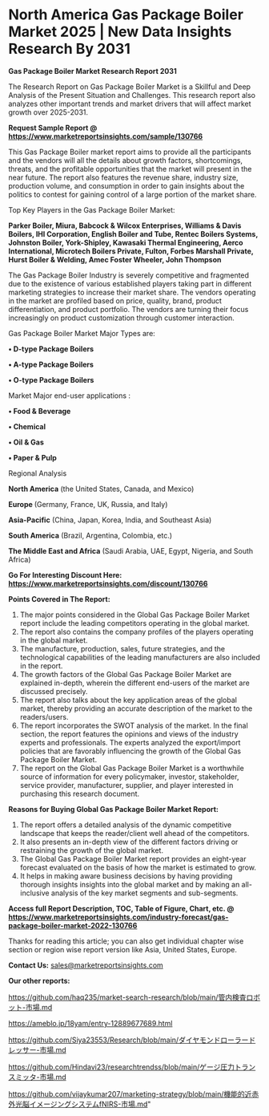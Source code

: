 # North America Gas Package Boiler Market 2025 | New Data Insights Research By 2031

<strong>Gas Package Boiler Market Research Report 2031</strong>

The Research Report on Gas Package Boiler Market is a Skillful and Deep Analysis of the Present Situation and Challenges. This research report also analyzes other important trends and market drivers that will affect market growth over 2025-2031.

<strong>Request Sample Report @ <a href=https://www.marketreportsinsights.com/sample/130766>https://www.marketreportsinsights.com/sample/130766</a></strong>

This Gas Package Boiler market report aims to provide all the participants and the vendors will all the details about growth factors, shortcomings, threats, and the profitable opportunities that the market will present in the near future. The report also features the revenue share, industry size, production volume, and consumption in order to gain insights about the politics to contest for gaining control of a large portion of the market share.

Top Key Players in the Gas Package Boiler Market:

<strong>Parker Boiler, Miura, Babcock & Wilcox Enterprises, Williams & Davis Boilers, IHI Corporation, English Boiler and Tube, Rentec Boilers Systems, Johnston Boiler, York-Shipley, Kawasaki Thermal Engineering, Aerco International, Microtech Boilers Private, Fulton, Forbes Marshall Private, Hurst Boiler & Welding, Amec Foster Wheeler, John Thompson</strong>

The Gas Package Boiler Industry is severely competitive and fragmented due to the existence of various established players taking part in different marketing strategies to increase their market share. The vendors operating in the market are profiled based on price, quality, brand, product differentiation, and product portfolio. The vendors are turning their focus increasingly on product customization through customer interaction.

Gas Package Boiler Market Major Types are:

<strong>• D-type Package Boilers

• A-type Package Boilers

• O-type Package Boilers</strong>

Market Major end-user applications :

<strong>• Food & Beverage

• Chemical

• Oil & Gas

• Paper & Pulp</strong>

Regional Analysis

</u><strong><b>North America</b></strong> (the United States, Canada, and Mexico)

<strong><b>Europe </b></strong>(Germany, France, UK, Russia, and Italy)

<strong><b>Asia-Pacific</b></strong> (China, Japan, Korea, India, and Southeast Asia)

<strong><b>South America</b></strong> (Brazil, Argentina, Colombia, etc.)

<strong><b>The Middle East and Africa</b></strong> (Saudi Arabia, UAE, Egypt, Nigeria, and South Africa)

<strong>Go For Interesting Discount Here: <a href=https://www.marketreportsinsights.com/discount/130766>https://www.marketreportsinsights.com/discount/130766</a></strong>

<strong>Points Covered in The Report:</strong>
<ol>
  <li>The major points considered in the Global Gas Package Boiler Market report include the leading competitors operating in the global market.</li>
  <li>The report also contains the company profiles of the players operating in the global market.</li>
  <li>The manufacture, production, sales, future strategies, and the technological capabilities of the leading manufacturers are also included in the report.</li>
  <li>The growth factors of the Global Gas Package Boiler Market are explained in-depth, wherein the different end-users of the market are discussed precisely.</li>
  <li>The report also talks about the key application areas of the global market, thereby providing an accurate description of the market to the readers/users.</li>
  <li>The report incorporates the SWOT analysis of the market. In the final section, the report features the opinions and views of the industry experts and professionals. The experts analyzed the export/import policies that are favorably influencing the growth of the Global Gas Package Boiler Market.</li>
  <li>The report on the Global Gas Package Boiler Market is a worthwhile source of information for every policymaker, investor, stakeholder, service provider, manufacturer, supplier, and player interested in purchasing this research document.</li>
</ol>
<strong>Reasons for Buying Global Gas Package Boiler Market Report:</strong>

<ol>
  <li>The report offers a detailed analysis of the dynamic competitive landscape that keeps the reader/client well ahead of the competitors.</li>
  <li>It also presents an in-depth view of the different factors driving or restraining the growth of the global market.</li>
  <li>The Global Gas Package Boiler Market report provides an eight-year forecast evaluated on the basis of how the market is estimated to grow.</li>
  <li>It helps in making aware business decisions by having providing thorough insights insights into the global market and by making an all-inclusive analysis of the key market segments and sub-segments.</li>
</ol>
<strong>Access full Report Description, TOC, Table of Figure, Chart, etc. @ <a href=https://www.marketreportsinsights.com/industry-forecast/gas-package-boiler-market-2022-130766>https://www.marketreportsinsights.com/industry-forecast/gas-package-boiler-market-2022-130766</a></strong>


Thanks for reading this article; you can also get individual chapter wise section or region wise report version like Asia, United States, Europe.

<strong>Contact Us:</strong>
sales@marketreportsinsights.com

<strong>Our other reports:</strong>

<a href=https://github.com/haq235/market-search-research/blob/main/管内検査ロボット-市場.md>https://github.com/haq235/market-search-research/blob/main/管内検査ロボット-市場.md</a>

<a href=https://ameblo.jp/18yam/entry-12889677689.html>https://ameblo.jp/18yam/entry-12889677689.html</a>

<a href=https://github.com/Siya23553/Research/blob/main/ダイヤモンドローラードレッサー-市場.md>https://github.com/Siya23553/Research/blob/main/ダイヤモンドローラードレッサー-市場.md</a>

<a href=https://github.com/Hindavi23/researchtrendss/blob/main/ゲージ圧力トランスミッタ-市場.md>https://github.com/Hindavi23/researchtrendss/blob/main/ゲージ圧力トランスミッタ-市場.md</a>

<a href=https://github.com/vijaykumar207/marketing-strategy/blob/main/機能的近赤外光脳イメージングシステムfNIRS-市場.md>https://github.com/vijaykumar207/marketing-strategy/blob/main/機能的近赤外光脳イメージングシステムfNIRS-市場.md</a>"
